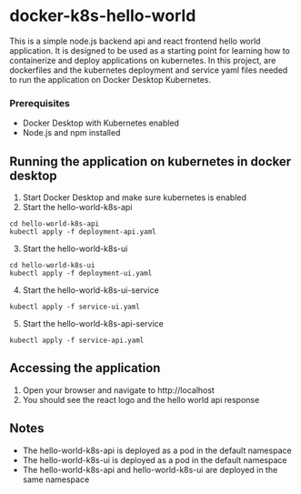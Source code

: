 # docker-k8s-hello-world

This is a simple node.js backend api and react frontend hello world application.  It is designed to be used as a starting point for learning how to containerize and deploy applications on kubernetes.  In this project, are dockerfiles and the kubernetes deployment and service yaml files needed to run the application on Docker Desktop Kubernetes.

### Prerequisites
- Docker Desktop with Kubernetes enabled
- Node.js and npm installed

## Running the application on kubernetes in docker desktop
1. Start Docker Desktop and make sure kubernetes is enabled
2. Start the hello-world-k8s-api
```
cd hello-world-k8s-api
kubectl apply -f deployment-api.yaml
```
3. Start the hello-world-k8s-ui
```
cd hello-world-k8s-ui
kubectl apply -f deployment-ui.yaml
```
4. Start the hello-world-k8s-ui-service
```
kubectl apply -f service-ui.yaml
```
5. Start the hello-world-k8s-api-service
```
kubectl apply -f service-api.yaml
```

## Accessing the application
1. Open your browser and navigate to http://localhost
2. You should see the react logo and the hello world api response

## Notes
- The hello-world-k8s-api is deployed as a pod in the default namespace
- The hello-world-k8s-ui is deployed as a pod in the default namespace
- The hello-world-k8s-api and hello-world-k8s-ui are deployed in the same namespace
